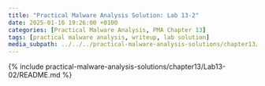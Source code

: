 ```yaml
---
title: "Practical Malware Analysis Solution: Lab 13-2"
date: 2025-01-16 19:26:00 +0100
categories: [Practical Malware Analysis, PMA Chapter 13]
tags: [practical malware analysis, writeup, lab solution]
media_subpath: ../../../practical-malware-analysis-solutions/chapter13/Lab13-02
---
```


{% include practical-malware-analysis-solutions/chapter13/Lab13-02/README.md %}